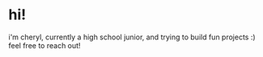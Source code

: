 # hi! 

i'm cheryl, currently a high school junior, and trying to build fun projects :) feel free to reach out!
